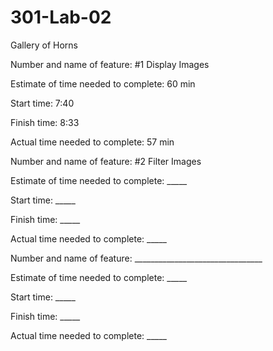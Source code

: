 # 301-Lab-02
Gallery of Horns

Number and name of feature: #1 Display Images

Estimate of time needed to complete: 60 min

Start time: 7:40

Finish time: 8:33

Actual time needed to complete: 57 min

Number and name of feature: #2 Filter Images

Estimate of time needed to complete: _____

Start time: _____

Finish time: _____

Actual time needed to complete: _____

Number and name of feature: ________________________________

Estimate of time needed to complete: _____

Start time: _____

Finish time: _____

Actual time needed to complete: _____
